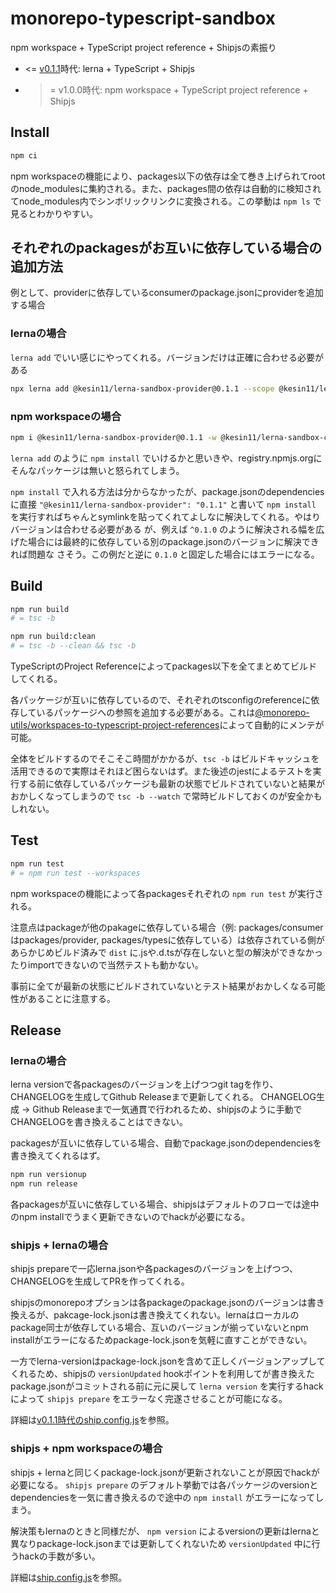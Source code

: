 # monorepo-typescript-sandbox

npm workspace + TypeScript project reference + Shipjsの素振り

- <= [v0.1.1](https://github.com/Kesin11/monorepo-typescript-sandbox/tree/v0.1.1)時代: lerna + TypeScript + Shipjs
- >= v1.0.0時代: npm workspace + TypeScript project reference + Shipjs

## Install
```bash
npm ci
```

npm workspaceの機能により、packages以下の依存は全て巻き上げられてrootのnode_modulesに集約される。また、packages間の依存は自動的に検知されてnode_modules内でシンボリックリンクに変換される。この挙動は `npm ls` で見るとわかりやすい。

## それぞれのpackagesがお互いに依存している場合の追加方法
例として、providerに依存しているconsumerのpackage.jsonにproviderを追加する場合

### lernaの場合
`lerna add` でいい感じにやってくれる。バージョンだけは正確に合わせる必要がある

```bash
npx lerna add @kesin11/lerna-sandbox-provider@0.1.1 --scope @kesin11/lerna-sandbox-consumer
```

### npm workspaceの場合
```bash
npm i @kesin11/lerna-sandbox-provider@0.1.1 -w @kesin11/lerna-sandbox-consumer
```

`lerna add` のように `npm install` でいけるかと思いきや、registry.npmjs.orgにそんなパッケージは無いと怒られてしまう。

`npm install` で入れる方法は分からなかったが、package.jsonのdependenciesに直接 `"@kesin11/lerna-sandbox-provider": "0.1.1"` と書いて `npm install` を実行すればちゃんとsymlinkを貼ってくれてよしなに解決してくれる。やはりバージョンは合わせる必要がある
が、例えば `^0.1.0` のように解決される幅を広げた場合には最終的に依存している別のpackage.jsonのバージョンに解決できれば問題な
さそう。この例だと逆に `0.1.0` と固定した場合にはエラーになる。

## Build
```bash
npm run build
# = tsc -b

npm run build:clean
# = tsc -b --clean && tsc -b
```

TypeScriptのProject Referenceによってpackages以下を全てまとめてビルドしてくれる。

各パッケージが互いに依存しているので、それぞれのtsconfigのreferenceに依存しているパッケージへの参照を追加する必要がある。これは[@monorepo-utils/workspaces-to-typescript-project-references](https://efcl.info/2020/11/23/workspaces-to-typescript-project-references/)によって自動的にメンテが可能。

全体をビルドするのでそこそこ時間がかかるが、`tsc -b` はビルドキャッシュを活用できるので実際はそれほど困らないはず。また後述のjestによるテストを実行する前に依存しているパッケージも最新の状態でビルドされていないと結果がおかしくなってしまうので `tsc -b --watch` で常時ビルドしておくのが安全かもしれない。

## Test
```bash
npm run test
# = npm run test --workspaces
```

npm workspaceの機能によって各packagesそれぞれの `npm run test` が実行される。

注意点はpackageが他のpakageに依存している場合（例: packages/consumerはpackages/provider, packages/typesに依存している）は依存されている側があらかじめビルド済みで `dist` に.jsや.d.tsが存在しないと型の解決ができなかったりimportできないので当然テストも動かない。

事前に全てが最新の状態にビルドされていないとテスト結果がおかしくなる可能性があることに注意する。


## Release
### lernaの場合
lerna versionで各packagesのバージョンを上げつつgit tagを作り、CHANGELOGを生成してGithub Releaseまで更新してくれる。
CHANGELOG生成 -> Github Releaseまで一気通貫で行われるため、shipjsのように手動でCHANGELOGを書き換えることはできない。

packagesが互いに依存している場合、自動でpackage.jsonのdependenciesを書き換えてくれるはず。

```bash
npm run versionup
npm run release
```

各packagesが互いに依存している場合、shipjsはデフォルトのフローでは途中のnpm installでうまく更新できないのでhackが必要になる。

### shipjs + lernaの場合
shipjs prepareで一応lerna.jsonや各packagesのバージョンを上げつつ、CHANGELOGを生成してPRを作ってくれる。

shipjsのmonorepoオプションは各packageのpackage.jsonのバージョンは書き換えるが、pakcage-lock.jsonは書き換えてくれない。lernaはローカルのpackage同士が依存している場合、互いのバージョンが揃っていないとnpm installがエラーになるためpackage-lock.jsonを気軽に直すことができない。

一方でlerna-versionはpackage-lock.jsonを含めて正しくバージョンアップしてくれるため、shipjsの `versionUpdated` hookポイントを利用してが書き換えたpackage.jsonがコミットされる前に元に戻して `lerna version` を実行するhackによって `shipjs prepare` をエラーなく完遂させることが可能になる。

詳細は[v0.1.1時代のship.config.js](https://github.com/Kesin11/monorepo-typescript-sandbox/blob/v0.1.1/ship.config.js)を参照。

### shipjs + npm workspaceの場合
shipjs + lernaと同じくpackage-lock.jsonが更新されないことが原因でhackが必要になる。 `shipjs prepare` のデフォルト挙動では各パッケージのversionとdependenciesを一気に書き換えるので途中の `npm install` がエラーになってしまう。

解決策もlernaのときと同様だが、 `npm version` によるversionの更新はlernaと異なりpackage-lock.jsonまでは更新してくれないため `versionUpdated` 中に行うhackの手数が多い。

詳細は[ship.config.js](./ship.config.js)を参照。

